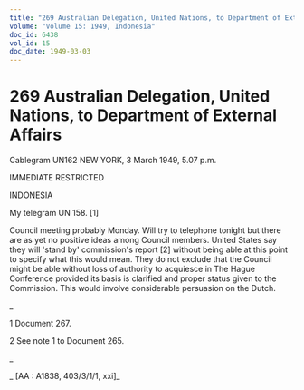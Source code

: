 ```yaml
---
title: "269 Australian Delegation, United Nations, to Department of External Affairs"
volume: "Volume 15: 1949, Indonesia"
doc_id: 6438
vol_id: 15
doc_date: 1949-03-03
---
```


# 269 Australian Delegation, United Nations, to Department of External Affairs

Cablegram UN162 NEW YORK, 3 March 1949, 5.07 p.m.

IMMEDIATE RESTRICTED

INDONESIA

My telegram UN 158. [1]

Council meeting probably Monday. Will try to telephone tonight but there are as yet no positive ideas among Council members. United States say they will 'stand by' commission's report [2] without being able at this point to specify what this would mean. They do not exclude that the Council might be able without loss of authority to acquiesce in The Hague Conference provided its basis is clarified and proper status given to the Commission. This would involve considerable persuasion on the Dutch.

_

1 Document 267.

2 See note 1 to Document 265.

_

_ [AA : A1838, 403/3/1/1, xxi]_
